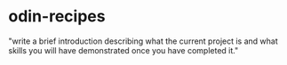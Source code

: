 # odin-recipes
"write a brief introduction describing what the current project is and what skills you will have demonstrated once you have completed it."
